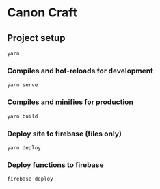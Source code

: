 # Canon Craft

## Project setup
```
yarn
```

### Compiles and hot-reloads for development
```
yarn serve
```

### Compiles and minifies for production
```
yarn build
```

### Deploy site to firebase (files only)
```
yarn deploy
```

### Deploy functions to firebase
```
firebase deploy
```
